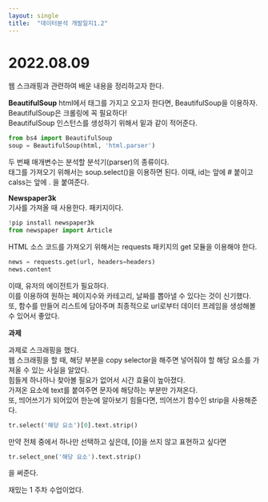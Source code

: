 ```yaml
---
layout: single
title:  "데이터분석 개발일지1.2"
---
```


# 2022.08.09

웹 스크래핑과 관련하여 배운 내용을 정리하고자 한다.

**BeautifulSoup**
html에서 태그를 가지고 오고자 한다면, BeautifulSoup을 이용하자.  
BeautifulSoup은 크롤링에 꼭 필요하다!  
BeautifulSoup 인스턴스를 생성하기 위해서 밑과 같이 적어준다.  

```python
from bs4 import BeautifulSoup
soup = BeautifulSoup(html, 'html.parser')
```

두 번째 매개변수는 분석할 분석기(parser)의 종류이다.  
 태그를 가져오기 위해서는 soup.select()을 이용하면 된다. 이때, id는 앞에 # 붙이고 calss는 앞에 . 을 붙여준다.

**Newspaper3k**  
기사를 가져올 때 사용한다. 패키지이다.

```python
!pip install newspaper3k
from newspaper import Article
```
HTML 소스 코드를 가져오기 위해서는 requests 패키지의 get 모듈을 이용해야 한다.

```python
news = requests.get(url, headers=headers)
news.content
```
이때, 유저의 에이전트가 필요하다.  
이를 이용하여 원하는 페이지수와 카테고리, 날짜를 뽑아낼 수 있다는 것이 신기했다. 또, 함수를 만들어 리스트에 담아주며 최종적으로 url로부터 데이터 프레임을 생성해볼 수 있어서 좋았다.


**과제**

과제로 스크래핑을 했다.  
웹 스크래핑을 할 때, 해당 부분을 copy selector을 해주면 넣어줘야 할 해당 요소를 가져올 수 있는 사실을 알았다.  
힘들게 하나하나 찾아볼 필요가 없어서 시간 효율이 높아졌다.  
가져온 요소에 text를 붙여주면 문자에 해당하는 부분만 가져온다.  
또, 띄어쓰기가 되어있어 한눈에 알아보기 힘들다면,  띄어쓰기 함수인 strip을 사용해준다.  

```python
tr.select('해당 요소')[0].text.strip()
```
만약 전체 중에서 하나만 선택하고 싶은데, [0]을 쓰지 않고 표현하고 싶다면
```python
tr.select_one('해당 요소').text.strip()
```
을 써준다.

재밌는 1 주차 수업이었다.
